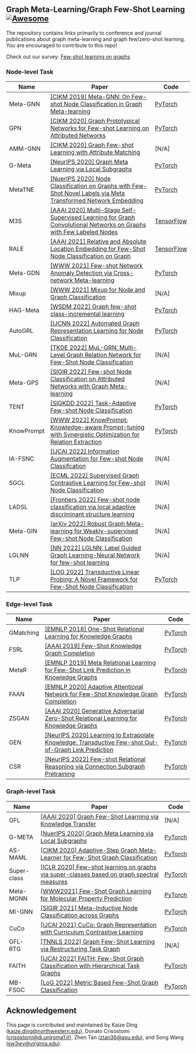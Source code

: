 ## Graph Meta-Learning/Graph Few-Shot Learning [![Awesome](https://cdn.rawgit.com/sindresorhus/awesome/d7305f38d29fed78fa85652e3a63e154dd8e8829/media/badge.svg)](https://github.com/sindresorhus/awesome)
The repository contains links primarily to conference and journal publications about graph meta-learning and graph few/zero-shot learning. You are encouraged to contribute to this repo!

Check out our survey: [Few-shot learning on graphs](https://arxiv.org/pdf/2203.09308.pdf)

### Node-level Task
|Name|Paper|Code
|---|---|---|
|Meta-GNN|[[CIKM 2019] Meta-GNN: On Few-shot Node Classification in Graph Meta-learning](https://arxiv.org/pdf/1905.09718.pdf)|[PyTorch](https://github.com/ChengtaiCao/Meta-GNN)
|GPN|[[CIKM 2020] Graph Prototypical Networks for Few-shot Learning on Attributed Networks](https://arxiv.org/pdf/2006.12739.pdf)|[PyTorch](https://github.com/kaize0409/GPN_Graph-Few-shot)
|AMM-GNN|[[CIKM 2020] Graph Few-shot Learning with Attribute Matching](http://www.public.asu.edu/~kding9/pdf/CIKM2020_AMM.pdf)|[N/A]
|G-Meta|[[NeurIPS 2020] Graph Meta Learning via Local Subgraphs](https://arxiv.org/pdf/2006.07889.pdf)|[PyTorch](https://github.com/mims-harvard/G-Meta)
|MetaTNE|[[NuerIPS 2020] Node Classification on Graphs with Few-Shot Novel Labels via Meta Transformed Network Embedding](https://arxiv.org/pdf/2007.02914.pdf)|[PyTorch](https://github.com/llan-ml/MetaTNE)
|M3S|[[AAAI 2020] Multi-Stage Self-Supervised Learning for Graph Convolutional Networks on Graphs with Few Labeled Nodes](https://arxiv.org/pdf/1902.11038.pdf)|[TensorFlow](https://github.com/Junseok0207/M3S_Pytorch)
|RALE|[[AAAI 2021] Relative and Absolute Location Embedding for Few-Shot Node Classification on Graph](https://fangyuan1st.github.io/paper/AAAI21_RALE.pdf)|[TensorFlow](https://github.com/shuaiOKshuai/RALE)
|Meta-GDN|[[WWW 2021] Few-shot Network Anomaly Detection via Cross-network Meta-learning](https://dl.acm.org/doi/pdf/10.1145/3442381.3449922?casa_token=wAEWlJ-gzFoAAAAA:xy36Lut5RVBQhdraG2lfBauW6K-j-TTGfCqc622wdNZ2J1FhaHk3zJ2ezWhy1D3uPy1WXY7gd2Uy)|[PyTorch](https://github.com/kaize0409/Meta-GDN_AnomalyDetection)
|Mixup|[[WWW 2021] Mixup for Node and Graph Classification](https://dl.acm.org/doi/pdf/10.1145/3442381.3449796)|[N/A]
|HAG-Meta|[[WSDM 2022] Graph few-shot class-incremental learning](https://dl.acm.org/doi/abs/10.1145/3488560.3498455)|[PyTorch](https://github.com/Zhen-Tan-dmml/GFCIL)
|AutoGRL|[[IJCNN 2022] Automated Graph Representation Learning for Node Classification](https://ieeexplore.ieee.org/stamp/stamp.jsp?tp=&arnumber=9533811)|[PyTorch](https://github.com/JunweiSUN/AutoGRL)
|MuL-GRN|[[TKDE 2022] MuL-GRN: Multi-Level Graph Relation Network for Few-Shot Node Classification](https://ieeexplore.ieee.org/stamp/stamp.jsp?tp=&arnumber=9779997)|[N/A]
|Meta-GPS|[[SIGIR 2022] Few-shot Node Classification on Attributed Networks with Graph Meta-learning](https://dl.acm.org/doi/pdf/10.1145/3477495.3531978)|[N/A]
|TENT|[[SIGKDD 2022] Task-Adaptive Few-shot Node Classification](https://arxiv.org/pdf/2206.11972.pdf)|[PyTorch](https://github.com/SongW-SW/TENT)
|KnowPrompt|[[WWW 2022] KnowPrompt: Knowledge-aware Prompt-tuning with Synergistic Optimization for Relation Extraction](https://dl.acm.org/doi/pdf/10.1145/3485447.3511998)|[PyTorch](https://github.com/zjunlp/KnowPrompt)
|IA-FSNC|[[IJCAI 2022] Information Augmentation for Few-shot Node Classifcation](https://www.ijcai.org/proceedings/2022/0500.pdf)|[N/A]
|SGCL|[[ECML 2022] Supervised Graph Contrastive Learning for Few-shot Node Classification](https://arxiv.org/pdf/2203.15936.pdf)|[N/A]
|LADSL|[[Frontiers 2022] Few-shot node classification via local adaptive discriminant structure learning](https://link.springer.com/article/10.1007/s11704-022-1259-6)|[N/A]
|Meta-GIN|[[arXiv 2022] Robust Graph Meta-learning for Weakly-supervised Few-shot Node Classification](https://arxiv.org/pdf/2106.06873.pdf)|[N/A]
|LGLNN|[[NN 2022] LGLNN: Label Guided Graph Learning-Neural Network for few-shot learning](https://www.sciencedirect.com/science/article/pii/S0893608022003033?casa_token=mm5SdWStMbcAAAAA:Z6-LQAvuwIWHtd5LtkxZqTgEbnfwMkrKnIf3-i4q5LxM4M-AXO-6h7wsHleDZFA7NfmHyoU7)|[N/A]
|TLP|[[LOG 2022] Transductive Linear Probing: A Novel Framework for Few-Shot Node Classification](https://openreview.net/pdf?id=dK8vOIBENa3)|[PyTorch](https://github.com/Zhen-Tan-dmml/TLP-FSNC)

### Edge-level Task
|Name|Paper|Code
|---|---|---|
|GMatching|[[EMNLP 2018] One-Shot Relational Learning for Knowledge Graphs](https://arxiv.org/pdf/1808.09040.pdf)|[PyTorch](https://github.com/xwhan/One-shot-Relational-Learning)
|FSRL|[[AAAI 2019] Few-Shot Knowledge Graph Completion](http://www.meng-jiang.com/pubs/fsrl-aaai20/fsrl-aaai20-paper.pdf)|[PyTorch](https://github.com/chuxuzhang/AAAI2020_FSRL)
|MetaR|[[EMNLP 2019] Meta Relational Learning for Few-Shot Link Prediction in Knowledge Graphs](https://aclanthology.org/D19-1431.pdf)|[PyTorch](https://github.com/AnselCmy/MetaR)
|FAAN|[[EMNLP 2020] Adaptive Attentional Network for Few-Shot Knowledge Graph Completion](https://arxiv.org/pdf/2010.09638.pdf)|[PyTorch](https://github.com/JiaweiSheng/FAAN)
|ZSGAN|[[AAAI 2020] Generative Adversarial Zero-Shot Relational Learning for Knowledge Graphs](https://arxiv.org/pdf/2001.02332.pdf)|[PyTorch](https://github.com/Panda0406/Zero-shot-knowledge-graph-relational-learning)
|GEN|[[NeurIPS 2020] Learning to Extrapolate Knowledge: Transductive Few-shot Out-of-Graph Link Prediction](https://arxiv.org/pdf/2006.06648.pdf)|[PyTorch](https://github.com/JinheonBaek/GEN)
|CSR|[[NeurIPS 2022] Few-shot Relational Reasoning via Connection Subgraph Pretraining](https://arxiv.org/pdf/2210.06722.pdf)|[PyTorch](https://github.com/snap-stanford/csr)

### Graph-level Task
|Name|Paper|Code
|---|---|---|
|GFL|[[AAAI 2020] Graph Few-Shot Learning via Knowledge Transfer](http://www.meng-jiang.com/pubs/gfl-aaai20/gfl-aaai20-paper.pdf)|[N/A]
|G-META|[[NuerIPS 2020] Graph Meta Learning via Local Subgraphs](https://proceedings.neurips.cc/paper/2020/file/412604be30f701b1b1e3124c252065e6-Paper.pdf)|[PyTorch](https://github.com/mims-harvard/G-MetaL)
|AS-MAML|[[CIKM 2020] Adaptive-Step Graph Meta-Learner for Few-Shot Graph Classification](https://arxiv.org/pdf/2003.08246.pdf)|[PyTorch](https://github.com/NingMa-AI/AS-MAML)
|Super-class|[[ICLR 2020] Few-shot learning on graphs via super-classes based on graph spectral measures](https://arxiv.org/pdf/2002.12815.pdf)|[PyTorch](https://github.com/chauhanjatin10/GraphsFewShot)
|Meta-MGNN|[[WWW2021] Few-Shot Graph Learning for Molecular Property Prediction](https://dl.acm.org/doi/pdf/10.1145/3442381.3450112?casa_token=_7Jgn7QEFNQAAAAA:2R4orCHFYE8qdIhDeligmCMrMOa1jVyo6Gj8NGZlGhcQ0kGdrTDvhWeHy5rU7hO_Y0B-DEUO-l7s)|[PyTorch](https://github.com/zhichunguo/Meta-MGNN)
|MI-GNN|[[SIGIR 2021] Meta-Inductive Node Classification across Graphs](https://arxiv.org/pdf/2105.06725.pdf)|[PyTorch](https://github.com/WenZhihao666/MI-GNN)
|CuCo|[[IJCAI 2021] CuCo: Graph Representation with Curriculum Contrastive Learning](https://www.ijcai.org/proceedings/2021/0317.pdf)|[PyTorch](https://github.com/BUPT-GAMMA/CuCo)
|GFL-RTG|[[TNNLS 2022] Graph Few-Shot Learning via Restructuring Task Graph](https://ieeexplore.ieee.org/stamp/stamp.jsp?tp=&arnumber=9791434)|[N/A]
|FAITH|[[IJCAI 2022] FAITH: Few-Shot Graph Classification with Hierarchical Task Graphs](https://arxiv.org/pdf/2205.02435.pdf)|[PyTorch](https://github.com/SongW-SW/FAITH)
|MB-FSGC|[[LoG 2022] Metric Based Few-Shot Graph Classification](https://arxiv.org/abs/2206.03695)|[PyTorch](https://github.com/crisostomi/metric-few-shot-graph)
## Acknowledgement
This page is contributed and maintained by Kaize Ding (kaize.ding@northwestern.edu), Donato Crisostomi (crisostomi@di.uniroma1.it), Zhen Tan (ztan36@asu.edu), and Song Wang (sw3wv@virginia.edu).
